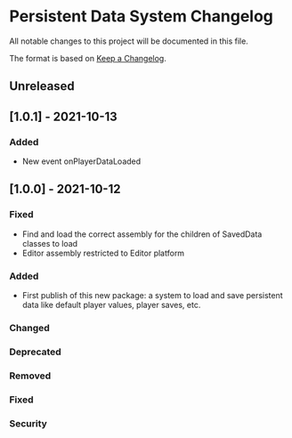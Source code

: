 # Persistent Data System Changelog
All notable changes to this project will be documented in this file.

The format is based on [Keep a Changelog](https://keepachangelog.com/en/1.0.0/).

## Unreleased

## [1.0.1] - 2021-10-13

### Added
- New event onPlayerDataLoaded

## [1.0.0] - 2021-10-12

### Fixed
- Find and load the correct assembly for the children of SavedData classes to load
- Editor assembly restricted to Editor platform

### Added
- First publish of this new package: a system to load and save persistent data like default player values, player saves, etc.

### Changed

### Deprecated

### Removed

### Fixed

### Security
